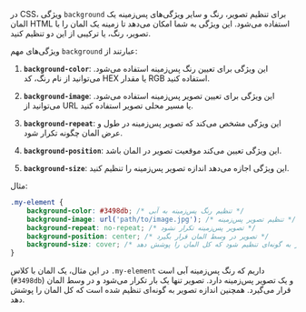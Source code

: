 در CSS، ویژگی `background` برای تنظیم تصویر، رنگ و سایر ویژگی‌های پس‌زمینه یک المان HTML استفاده می‌شود. این ویژگی به شما امکان می‌دهد تا زمینه یک المان را با تصویر، رنگ، یا ترکیبی از این دو تنظیم کنید.

ویژگی‌های مهم `background` عبارتند از:

1. **`background-color`**: این ویژگی برای تعیین رنگ پس‌زمینه استفاده می‌شود. می‌توانید از نام رنگ، کد HEX یا مقدار RGB استفاده کنید.

2. **`background-image`**: این ویژگی برای تعیین تصویر پس‌زمینه استفاده می‌شود. می‌توانید از URL یا مسیر محلی تصویر استفاده کنید.

3. **`background-repeat`**: این ویژگی مشخص می‌کند که تصویر پس‌زمینه در طول و عرض المان چگونه تکرار شود.

4. **`background-position`**: این ویژگی تعیین می‌کند موقعیت تصویر در المان باشد.

5. **`background-size`**: این ویژگی اجازه می‌دهد اندازه تصویر پس‌زمینه را تنظیم کنید.

مثال:

```css
.my-element {
    background-color: #3498db; /* تنظیم رنگ پس‌زمینه به آبی */
    background-image: url('path/to/image.jpg'); /* تنظیم تصویر پس‌زمینه */
    background-repeat: no-repeat; /* تصویر پس‌زمینه تکرار نشود */
    background-position: center; /* تصویر در وسط المان قرار بگیرد */
    background-size: cover; /* تصویر به گونه‌ای تنظیم شود که کل المان را پوشش دهد */
}
```

در این مثال، یک المان با کلاس `.my-element` داریم که رنگ پس‌زمینه آبی است (`#3498db`) و یک تصویر پس‌زمینه دارد. تصویر تنها یک بار تکرار می‌شود و در وسط المان قرار می‌گیرد. همچنین اندازه تصویر به گونه‌ای تنظیم شده است که کل المان را پوشش دهد.
